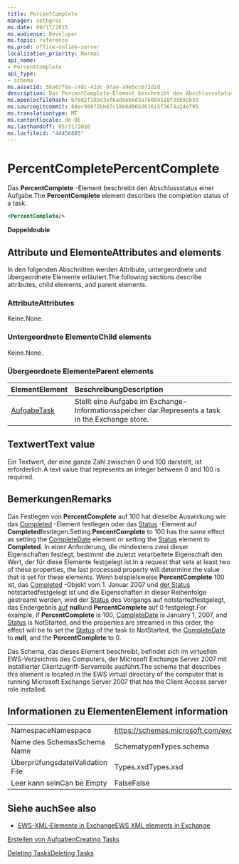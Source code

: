 ```yaml
---
title: PercentComplete
manager: sethgros
ms.date: 09/17/2015
ms.audience: Developer
ms.topic: reference
ms.prod: office-online-server
localization_priority: Normal
api_name:
- PercentComplete
api_type:
- schema
ms.assetid: 58a67f8a-c4dc-42dc-97ae-a9e5cc672d2d
description: Das PercentComplete-Element beschreibt den Abschlussstatus einer Aufgabe.
ms.openlocfilehash: b7dd2f18bd3ef6addeb6d3a7b004510f35b9cb3d
ms.sourcegitcommit: 88ec988f2bb67c1866d06b361615f3674a24e795
ms.translationtype: MT
ms.contentlocale: de-DE
ms.lasthandoff: 05/31/2020
ms.locfileid: "44456885"
---
```

# <a name="percentcomplete"></a><span data-ttu-id="fb978-103">PercentComplete</span><span class="sxs-lookup"><span data-stu-id="fb978-103">PercentComplete</span></span>

<span data-ttu-id="fb978-104">Das **PercentComplete** -Element beschreibt den Abschlussstatus einer Aufgabe.</span><span class="sxs-lookup"><span data-stu-id="fb978-104">The **PercentComplete** element describes the completion status of a task.</span></span> 
  
```xml
<PercentComplete/>
```

 <span data-ttu-id="fb978-105">**Doppel**</span><span class="sxs-lookup"><span data-stu-id="fb978-105">**double**</span></span>
## <a name="attributes-and-elements"></a><span data-ttu-id="fb978-106">Attribute und Elemente</span><span class="sxs-lookup"><span data-stu-id="fb978-106">Attributes and elements</span></span>

<span data-ttu-id="fb978-107">In den folgenden Abschnitten werden Attribute, untergeordnete und übergeordnete Elemente erläutert.</span><span class="sxs-lookup"><span data-stu-id="fb978-107">The following sections describe attributes, child elements, and parent elements.</span></span>
  
### <a name="attributes"></a><span data-ttu-id="fb978-108">Attribute</span><span class="sxs-lookup"><span data-stu-id="fb978-108">Attributes</span></span>

<span data-ttu-id="fb978-109">Keine.</span><span class="sxs-lookup"><span data-stu-id="fb978-109">None.</span></span>
  
### <a name="child-elements"></a><span data-ttu-id="fb978-110">Untergeordnete Elemente</span><span class="sxs-lookup"><span data-stu-id="fb978-110">Child elements</span></span>

<span data-ttu-id="fb978-111">Keine.</span><span class="sxs-lookup"><span data-stu-id="fb978-111">None.</span></span>
  
### <a name="parent-elements"></a><span data-ttu-id="fb978-112">Übergeordnete Elemente</span><span class="sxs-lookup"><span data-stu-id="fb978-112">Parent elements</span></span>

|<span data-ttu-id="fb978-113">**Element**</span><span class="sxs-lookup"><span data-stu-id="fb978-113">**Element**</span></span>|<span data-ttu-id="fb978-114">**Beschreibung**</span><span class="sxs-lookup"><span data-stu-id="fb978-114">**Description**</span></span>|
|:-----|:-----|
|[<span data-ttu-id="fb978-115">Aufgabe</span><span class="sxs-lookup"><span data-stu-id="fb978-115">Task</span></span>](task.md) <br/> |<span data-ttu-id="fb978-116">Stellt eine Aufgabe im Exchange-Informationsspeicher dar.</span><span class="sxs-lookup"><span data-stu-id="fb978-116">Represents a task in the Exchange store.</span></span>  <br/> |
   
## <a name="text-value"></a><span data-ttu-id="fb978-117">Textwert</span><span class="sxs-lookup"><span data-stu-id="fb978-117">Text value</span></span>

<span data-ttu-id="fb978-118">Ein Textwert, der eine ganze Zahl zwischen 0 und 100 darstellt, ist erforderlich.</span><span class="sxs-lookup"><span data-stu-id="fb978-118">A text value that represents an integer between 0 and 100 is required.</span></span>
  
## <a name="remarks"></a><span data-ttu-id="fb978-119">Bemerkungen</span><span class="sxs-lookup"><span data-stu-id="fb978-119">Remarks</span></span>

<span data-ttu-id="fb978-120">Das Festlegen von **PercentComplete** auf 100 hat dieselbe Auswirkung wie das [Completed](completedate.md) -Element festlegen oder das [Status](status.md) -Element auf **Completed**festlegen.</span><span class="sxs-lookup"><span data-stu-id="fb978-120">Setting **PercentComplete** to 100 has the same effect as setting the [CompleteDate](completedate.md) element or setting the [Status](status.md) element to **Completed**.</span></span> <span data-ttu-id="fb978-121">In einer Anforderung, die mindestens zwei dieser Eigenschaften festlegt, bestimmt die zuletzt verarbeitete Eigenschaft den Wert, der für diese Elemente festgelegt ist.</span><span class="sxs-lookup"><span data-stu-id="fb978-121">In a request that sets at least two of these properties, the last processed property will determine the value that is set for these elements.</span></span> <span data-ttu-id="fb978-122">Wenn beispielsweise **PercentComplete** 100 ist, das [Completed](completedate.md) -Objekt vom 1. Januar 2007 und [der Status](status.md) notstartedfestgelegt ist und die Eigenschaften in dieser Reihenfolge gestreamt werden, wird der [Status](status.md) des Vorgangs auf notstartedfestgelegt, das Endergebnis [auf](completedate.md) **null**und **PercentComplete** auf 0 festgelegt.</span><span class="sxs-lookup"><span data-stu-id="fb978-122">For example, if **PercentComplete** is 100, [CompleteDate](completedate.md) is January 1, 2007, and [Status](status.md) is NotStarted, and the properties are streamed in this order, the effect will be to set the [Status](status.md) of the task to NotStarted, the [CompleteDate](completedate.md) to **null**, and the **PercentComplete** to 0.</span></span> 
  
<span data-ttu-id="fb978-123">Das Schema, das dieses Element beschreibt, befindet sich im virtuellen EWS-Verzeichnis des Computers, der Microsoft Exchange Server 2007 mit installierter Clientzugriff-Serverrolle ausführt.</span><span class="sxs-lookup"><span data-stu-id="fb978-123">The schema that describes this element is located in the EWS virtual directory of the computer that is running Microsoft Exchange Server 2007 that has the Client Access server role installed.</span></span>
  
## <a name="element-information"></a><span data-ttu-id="fb978-124">Informationen zu Elementen</span><span class="sxs-lookup"><span data-stu-id="fb978-124">Element information</span></span>

|||
|:-----|:-----|
|<span data-ttu-id="fb978-125">Namespace</span><span class="sxs-lookup"><span data-stu-id="fb978-125">Namespace</span></span>  <br/> |https://schemas.microsoft.com/exchange/services/2006/types  <br/> |
|<span data-ttu-id="fb978-126">Name des Schemas</span><span class="sxs-lookup"><span data-stu-id="fb978-126">Schema Name</span></span>  <br/> |<span data-ttu-id="fb978-127">Schematypen</span><span class="sxs-lookup"><span data-stu-id="fb978-127">Types schema</span></span>  <br/> |
|<span data-ttu-id="fb978-128">Überprüfungsdatei</span><span class="sxs-lookup"><span data-stu-id="fb978-128">Validation File</span></span>  <br/> |<span data-ttu-id="fb978-129">Types.xsd</span><span class="sxs-lookup"><span data-stu-id="fb978-129">Types.xsd</span></span>  <br/> |
|<span data-ttu-id="fb978-130">Leer kann sein</span><span class="sxs-lookup"><span data-stu-id="fb978-130">Can be Empty</span></span>  <br/> |<span data-ttu-id="fb978-131">False</span><span class="sxs-lookup"><span data-stu-id="fb978-131">False</span></span>  <br/> |
   
## <a name="see-also"></a><span data-ttu-id="fb978-132">Siehe auch</span><span class="sxs-lookup"><span data-stu-id="fb978-132">See also</span></span>



- [<span data-ttu-id="fb978-133">EWS-XML-Elemente in Exchange</span><span class="sxs-lookup"><span data-stu-id="fb978-133">EWS XML elements in Exchange</span></span>](ews-xml-elements-in-exchange.md)


[<span data-ttu-id="fb978-134">Erstellen von Aufgaben</span><span class="sxs-lookup"><span data-stu-id="fb978-134">Creating Tasks</span></span>](https://msdn.microsoft.com/library/0ef97334-e8a0-4f67-a23a-dd9e2bbad49f%28Office.15%29.aspx)
  
[<span data-ttu-id="fb978-135">Deleting Tasks</span><span class="sxs-lookup"><span data-stu-id="fb978-135">Deleting Tasks</span></span>](https://msdn.microsoft.com/library/a3d7e25f-8a35-4901-b1d9-d31f418ab340%28Office.15%29.aspx)

